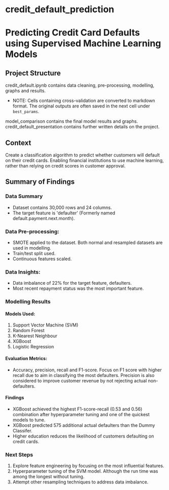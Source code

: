 # credit_default_prediction
# Predicting Credit Card Defaults using Supervised Machine Learning Models

## Project Structure
credit_default.ipynb contains data cleaning, pre-processing, modelling, graphs and results. <br>
  - NOTE: Cells containing cross-validation are converted to markdown format. The original outputs are often saved in the next cell under `best_params`. <br>
  
model_comparison contains the final model results and graphs. <br>
credit_default_presentation contains further written details on the project.

## Context
Create a classification algorithm to predict whether customers will default on their credit cards. 
Enabling financial institutions to use machine learning, rather than relying on credit scores in customer approval.

## Summary of Findings

### Data Summary
- Dataset contains 30,000 rows and 24 columns.
- The target feature is 'defaulter' (Formerly named default.payment.next.month).

### Data Pre-processing:
- SMOTE applied to the dataset. Both normal and resampled datasets are used in modelling.
- Train/test split used.
- Continuous features scaled.

### Data Insights:
- Data imbalance of 22% for the target feature, defaulters.
- Most recent repayment status was the most important feature.

### Modelling Results
#### Models Used:
1. Support Vector Machine (SVM)
2. Random Forest
3. K-Nearest Neighbour
4. XGBoost
5. Logistic Regression

#### Evaluation Metrics:
- Accuracy, precision, recall and F1-score. Focus on F1 score with higher recall due to aim in classifying the most defaulters. Precision is also considered to improve customer revenue by not rejecting actual non-defaulters.

#### Findings
- XGBoost achieved the highest F1-score-recall (0.53 and 0.56) combination after hyperparameter tuning and one of the quickest models to tune.
- XGBoost predicted 575 additional actual defaulters than the Dummy Classifer.
- Higher education reduces the likelihood of customers defaulting on credit cards.

### Next Steps
1. Explore feature engineering by focusing on the most influential features.
2. Hyperparameter tuning of the SVM model. Although the run time was among the longest without tuning.
3. Attempt other resampling techniques to address data imbalance.
